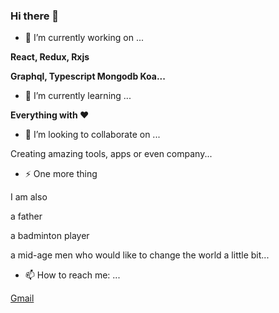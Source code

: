 ### Hi there 👋

<!--
**bitQ2019/bitQ2019** is a ✨ _special_ ✨ repository because its `README.md` (this file) appears on your GitHub profile.

Here are some ideas to get you started:

- 🔭 I’m currently working on ...
- 🌱 I’m currently learning ...
- 👯 I’m looking to collaborate on ...
- 🤔 I’m looking for help with ...
- 💬 Ask me about ...
- 📫 How to reach me: ...
- 😄 Pronouns: ...
- ⚡ Fun fact: ...
-->

- 🔭 I’m currently working on ...

**React, Redux, Rxjs**

**Graphql, Typescript Mongodb Koa...**


- 🌱 I’m currently learning ...

**Everything with ❤️**


- 👯 I’m looking to collaborate on ...

Creating amazing tools, apps or even company...

- ⚡ One more thing

I am also 


a father

a badminton player

a mid-age men who would like to change the world a little bit...


- 📫 How to reach me: ...

[Gmail](mailto:bitiqueue@gmail.com )



